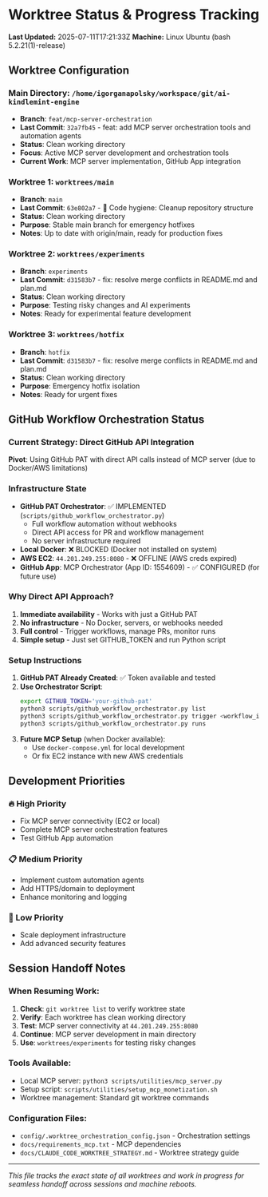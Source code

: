# Worktree Status & Progress Tracking

**Last Updated:** 2025-07-11T17:21:33Z
**Machine:** Linux Ubuntu (bash 5.2.21(1)-release)

## Worktree Configuration

### Main Directory: `/home/igorganapolsky/workspace/git/ai-kindlemint-engine`
- **Branch**: `feat/mcp-server-orchestration`
- **Last Commit**: `32a7fb45` - feat: add MCP server orchestration tools and automation agents
- **Status**: Clean working directory
- **Focus**: Active MCP server development and orchestration tools
- **Current Work**: MCP server implementation, GitHub App integration

### Worktree 1: `worktrees/main`
- **Branch**: `main`
- **Last Commit**: `63e802a7` - 🧹 Code hygiene: Cleanup repository structure
- **Status**: Clean working directory
- **Purpose**: Stable main branch for emergency hotfixes
- **Notes**: Up to date with origin/main, ready for production fixes

### Worktree 2: `worktrees/experiments`
- **Branch**: `experiments`
- **Last Commit**: `d31583b7` - fix: resolve merge conflicts in README.md and plan.md
- **Status**: Clean working directory
- **Purpose**: Testing risky changes and AI experiments
- **Notes**: Ready for experimental feature development

### Worktree 3: `worktrees/hotfix`
- **Branch**: `hotfix`
- **Last Commit**: `d31583b7` - fix: resolve merge conflicts in README.md and plan.md
- **Status**: Clean working directory
- **Purpose**: Emergency hotfix isolation
- **Notes**: Ready for urgent fixes

## GitHub Workflow Orchestration Status

### Current Strategy: Direct GitHub API Integration
**Pivot**: Using GitHub PAT with direct API calls instead of MCP server (due to Docker/AWS limitations)

### Infrastructure State
- **GitHub PAT Orchestrator**: ✅ IMPLEMENTED (`scripts/github_workflow_orchestrator.py`)
  - Full workflow automation without webhooks
  - Direct API access for PR and workflow management
  - No server infrastructure required
- **Local Docker**: ❌ BLOCKED (Docker not installed on system)
- **AWS EC2**: `44.201.249.255:8080` - ❌ OFFLINE (AWS creds expired)
- **GitHub App**: MCP Orchestrator (App ID: 1554609) - ✅ CONFIGURED (for future use)

### Why Direct API Approach?
1. **Immediate availability** - Works with just a GitHub PAT
2. **No infrastructure** - No Docker, servers, or webhooks needed
3. **Full control** - Trigger workflows, manage PRs, monitor runs
4. **Simple setup** - Just set GITHUB_TOKEN and run Python script

### Setup Instructions
1. **GitHub PAT Already Created**: ✅ Token available and tested
2. **Use Orchestrator Script**:
   ```bash
   export GITHUB_TOKEN='your-github-pat'
   python3 scripts/github_workflow_orchestrator.py list
   python3 scripts/github_workflow_orchestrator.py trigger <workflow_id>
   python3 scripts/github_workflow_orchestrator.py runs
   ```
3. **Future MCP Setup** (when Docker available):
   - Use `docker-compose.yml` for local development
   - Or fix EC2 instance with new AWS credentials

## Development Priorities

### 🔥 High Priority
- Fix MCP server connectivity (EC2 or local)
- Complete MCP server orchestration features
- Test GitHub App automation

### 📋 Medium Priority
- Implement custom automation agents
- Add HTTPS/domain to deployment
- Enhance monitoring and logging

### 🔧 Low Priority
- Scale deployment infrastructure
- Add advanced security features

## Session Handoff Notes

### When Resuming Work:
1. **Check**: `git worktree list` to verify worktree state
2. **Verify**: Each worktree has clean working directory
3. **Test**: MCP server connectivity at `44.201.249.255:8080`
4. **Continue**: MCP server development in main directory
5. **Use**: `worktrees/experiments` for testing risky changes

### Tools Available:
- Local MCP server: `python3 scripts/utilities/mcp_server.py`
- Setup script: `scripts/utilities/setup_mcp_monetization.sh`
- Worktree management: Standard git worktree commands

### Configuration Files:
- `config/.worktree_orchestration_config.json` - Orchestration settings
- `docs/requirements_mcp.txt` - MCP dependencies
- `docs/CLAUDE_CODE_WORKTREE_STRATEGY.md` - Worktree strategy guide

---
*This file tracks the exact state of all worktrees and work in progress for seamless handoff across sessions and machine reboots.*
